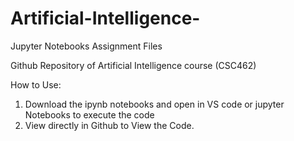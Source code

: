 # Artificial-Intelligence-
Jupyter Notebooks Assignment Files

Github Repository of Artificial Intelligence course (CSC462)

How to Use:
  1. Download the ipynb notebooks and open in VS code or jupyter Notebooks to execute the code
  2. View directly in Github to View the Code.
